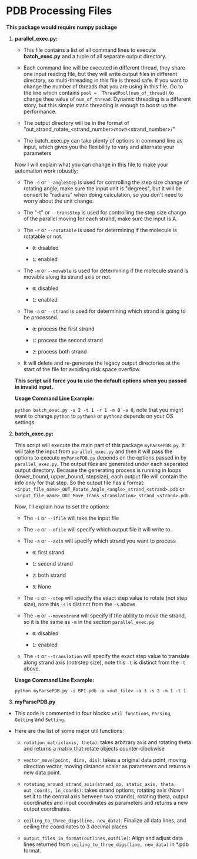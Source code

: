 PDB Processing Files
====================

**This package would require numpy package**

1. **parallel_exec.py:**
   
   * This file contains a list of all command lines to execute **batch_exec.py** and a tuple of all separate output directory.
   
   * Each command line will be executed in different thread, they share one input reading file, but they will write output files in different directory, so multi-threading in this file is thread safe. If you want to change the number of threads that you are using in this file. Go to the line which contains `pool =  ThreadPool(num_of_thread)` to change thee value of `num_of_thread`. Dynamic threading is a different story, but this simple static threading is enough to boost up the performance.
   
   * The output directory will be in the format of "out_strand_rotate_<strand_number>_move_<strand_number>/"
   
   * The batch_exec.py can take plenty of options in command line as input, which gives you the flexibility to vary and alternate your parameters
   
   Now I will explain what you can change in this file to make your automation work robustly:
   
    * The `-s` or `--angleStep` is used for controlling the step size change of rotating angle, make sure the input unit is "degrees", but it will be convert to "radians" when doing calculation, so you don't need to worry about the unit change.
    
    * The "-t" or `--transStep` is used for controlling the step size change of the parallel moving for each strand, make sure the input is A.
    
    * The `-r` or `--rotatable` is used for determining if the molecule is rotatable or not. 
      
        * `0`: disabled
        
        * `1`: enabled
    
    * The `-m` or `--movable` is used for determining if the molecule strand is movable along its strand axis or not.
    
        * `0`: disabled
        
        * `1`: enabled
    
    * The `-a` or `--strand` is used for determining which strand is going to be processed.
    
        * `0`: process the first strand
        
        * `1`: process the second strand
        
        * `2`: process both strand
        
    * It will delete and re-generate the legacy output directories at the start of the file for avoiding disk space overflow.
        
    **This script will force you to use the default options when you passed in invalid input.**
    
    **Usage Command Line Example:**
    
    `python batch_exec.py -s 2 -t 1 -r 1 -m 0 -a 0`, note that you might want to change `python` to `python3` or `python2` depends on your OS settings.
   
2. **batch_exec.py:**

    This script will execute the main part of this package `myParsePDB.py`. It will take the input from `parallel_exec.py` and then it will pass the options to execute `myParsePDB.py` depends on the options passed in by `parallel_exec.py`. The output files are generated under each separated output directory. Because the generating process is running in loops (lower_bound, upper_bound, stepsize), each output file will contain the info only for that step. So the output file has a format: `<input_file_name>_OUT_Rotate_Angle_<angle>_strand_<strand>.pdb` or `<input_file_name>_OUT_Move_Trans_<translation>_strand_<strand>.pdb`.
    
    Now, I'll explain how to set the options:
    
    * The `-i` or `--ifile` will take the input file
    
    * The `-o` or `--ofile` will specify which output file it will write to.
    
    * The `-a` or `--axis` will specify which strand you want to process
    
      * `0`: first strand
      
      * `1`: second strand
      
      * `2`: both strand
      
      * `3`: None
    
    * The `-s` or `--step` will specify the exact step value to rotate (not step size), note this `-s` is distinct from the `-s` above.
    
    * The `-m` or `--movestrand` will specify if the ability to move the strand, so it is the same as `-m` in the section `parallel_exec.py`
    
      * `0`: disabled
      
      * `1`: enabled
      
    * The `-t` or `--translation` will specify the exact step value to translate along strand axis (notrstep size), note this `-t` is distinct from the `-t` above.
    
    **Usage Command Line Example:**
    
    `python myParsePDB.py -i BP1.pdb -o <out_file> -a 3 -s 2 -m 1 -t 1`
    
3. **myParsePDB.py**

  * This code is commented in four blocks: `util functions`, `Parsing`, `Getting` and `Setting`.
  
  * Here are the list of some major util functions:
  
    * `rotation_matrix(axis, theta)`: takes arbitrary axis and rotating theta and returns a matrix that rotate objects counter-clockwise
    
    * `vector_move(point, dire, dis)`: takes a original data point, moving direction vector, moving distance scalar as parameters and returns a new data point.
    
    * `rotating_around_strand_axis(strand_op, static_axis, theta, out_coords, in_coords)`: takes strand options, rotating axis (Now I set it to the central axis between two strands), rotating theta, output coordinates and input coordinates as parameters and returns a new output coordinates.
    
    * `ceiling_to_three_digs(line, new_data)`: Finalize all data lines, and ceiling the coordinates to 3 decimal places
    
    * `output_files_in_format(outlines,outfile)`: Align and adjust data lines returned from `ceiling_to_three_digs(line, new_data)` in *.pdb format.
    
    
    
    
    
